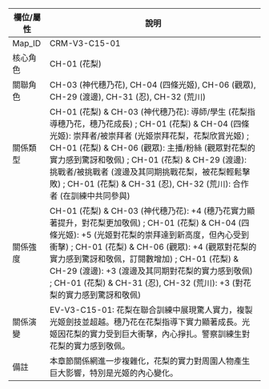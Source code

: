 | 欄位/屬性 | 說明 |
|---|---|
| Map_ID | CRM-V3-C15-01 |
| 核心角色 | CH-01 (花梨) |
| 關聯角色 | CH-03 (神代穗乃花), CH-04 (四條光姬), CH-06 (觀眾), CH-29 (渡邊), CH-31 (忍), CH-32 (荒川) |
| 關係類型 | CH-01 (花梨) & CH-03 (神代穗乃花): 導師/學生 (花梨指導穗乃花，穗乃花成長) ; CH-01 (花梨) & CH-04 (四條光姬): 崇拜者/被崇拜者 (光姬崇拜花梨，花梨欣賞光姬) ; CH-01 (花梨) & CH-06 (觀眾): 主播/粉絲 (觀眾對花梨的實力感到驚訝和敬佩) ; CH-01 (花梨) & CH-29 (渡邊): 挑戰者/被挑戰者 (渡邊及其同期挑戰花梨，被花梨輕鬆擊敗) ; CH-01 (花梨) & CH-31 (忍), CH-32 (荒川): 合作者 (在訓練中共同參與) |
| 關係強度 | CH-01 (花梨) & CH-03 (神代穗乃花): +4 (穗乃花實力顯著提升，對花梨更加敬佩) ; CH-01 (花梨) & CH-04 (四條光姬): +5 (光姬對花梨的崇拜達到新高度，但內心受到衝擊) ; CH-01 (花梨) & CH-06 (觀眾): +4 (觀眾對花梨的實力感到驚訝和敬佩，訂閱數增加) ; CH-01 (花梨) & CH-29 (渡邊): +3 (渡邊及其同期對花梨的實力感到敬佩) ; CH-01 (花梨) & CH-31 (忍), CH-32 (荒川): +3 (對花梨的實力感到驚訝和敬佩) |
| 關係演變 | EV-V3-C15-01: 花梨在聯合訓練中展現驚人實力，複製光姬劍技並超越。穗乃花在花梨指導下實力顯著成長。光姬因花梨的實力受到巨大衝擊，內心掙扎。警察訓練生對花梨的實力感到敬佩。 |
| 備註 | 本章節關係網進一步複雜化，花梨的實力對周圍人物產生巨大影響，特別是光姬的內心變化。 |
